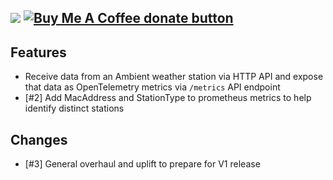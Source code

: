 [![](https://img.shields.io/static/v1?label=Sponsor&message=%E2%9D%A4&logo=GitHub&color=%23fe8e86)](https://github.com/sponsors/philosowaffle) <span class="badge-buymeacoffee"><a href="https://www.buymeacoffee.com/philosowaffle" title="Donate to this project using Buy Me A Coffee"><img src="https://img.shields.io/badge/buy%20me%20a%20coffee-donate-yellow.svg" alt="Buy Me A Coffee donate button" /></a></span>
---

## Features

- Receive data from an Ambient weather station via HTTP API and expose that data as OpenTelemetry metrics via `/metrics` API endpoint
- [#2] Add MacAddress and StationType to prometheus metrics to help identify distinct stations

## Changes

- [#3] General overhaul and uplift to prepare for V1 release
